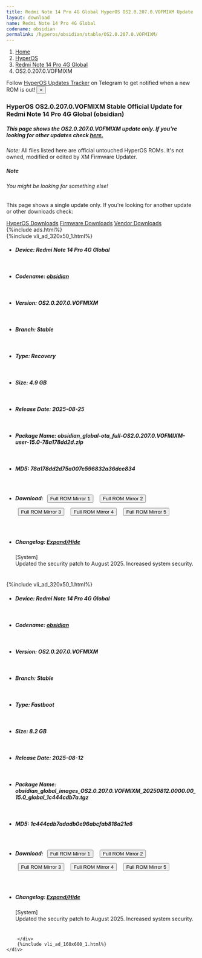 ```yaml
---
title: Redmi Note 14 Pro 4G Global HyperOS OS2.0.207.0.VOFMIXM Update
layout: download
name: Redmi Note 14 Pro 4G Global
codename: obsidian
permalink: /hyperos/obsidian/stable/OS2.0.207.0.VOFMIXM/
---
```

<nav aria-label="breadcrumb">
    <ol class="breadcrumb">
        <li class="breadcrumb-item"><a href="/">Home</a></li>
        <li class="breadcrumb-item"><a href="/hyperos/">HyperOS</a></li>
        <li class="breadcrumb-item"><a href="/hyperos/obsidian/">Redmi Note 14 Pro 4G Global</a></li>
        <li class="breadcrumb-item active" aria-current="page">OS2.0.207.0.VOFMIXM</li>
    </ol>
</nav>
<div class="alert alert-primary alert-dismissible fade show" role="alert">
    Follow <a href="https://t.me/MIUIUpdatesTracker" class="alert-link">HyperOS Updates Tracker</a> on Telegram to get
    notified when a new ROM is out!
    <button type="button" class="close" data-dismiss="alert" aria-label="Close">
        <span aria-hidden="true">&times;</span>
    </button>
</div>
<div class="col-12 mx-auto">
    <h3 class="title bg-light p-2 rounded">HyperOS OS2.0.207.0.VOFMIXM Stable Official Update for Redmi Note 14 Pro 4G Global (obsidian)</h3>
    <h5>This page shows the OS2.0.207.0.VOFMIXM update only. If you're looking for other updates check
        <a href="/hyperos/obsidian/">here.</a></h5>
    <p><i>Note: </i>All files listed here are official untouched HyperOS ROMs.
        It's not owned, modified or edited by XM Firmware Updater.</p>
    <div class="card">
        <div class="card-body">
            <h5 class="card-title">Note</h5>
            <h6 class="card-subtitle mb-2 text-muted">You might be looking for something else!</h6>
            <p class="card-text">This page shows a single update only.
                If you're looking for another update or other downloads check:</p>
            <a href="/hyperos/" class="card-link">HyperOS Downloads</a>
            <a href="/firmware/" class="card-link">Firmware Downloads</a>
            <a href="/vendor/" class="card-link">Vendor Downloads</a>
        </div>
    </div>
    {%include ads.html%}
    <div class="row justify-content-center">
        <div class="col-10" id="downloads">
                    <div class="card card-body">
            {%include vli_ad_320x50_1.html%}
            <ul class="list-unstyled">
                <li style="padding-bottom: 10px;">
                    <h5><b>Device: </b>Redmi Note 14 Pro 4G Global</h5>
                </li>
                <li style="padding-bottom: 10px;">
                    <h5><b>Codename: </b> <a href="/hyperos/obsidian/" target="_blank">obsidian</a> </h5>
                </li>
                <li style="padding-bottom: 10px;">
                    <h5><b>Version: </b>OS2.0.207.0.VOFMIXM</h5>
                </li>
                <li style="padding-bottom: 10px;">
                    <h5><b>Branch: </b>Stable</h5>
                </li>
                <li style="padding-bottom: 10px;">
                    <h5><b>Type: </b>Recovery</h5>
                </li>
                <li style="padding-bottom: 10px;">
                    <h5><b>Size: </b>4.9 GB</h5>
                </li>
                <li style="padding-bottom: 10px;">
                    <h5><b>Release Date: </b>2025-08-25</h5>
                </li>
                <li style="padding-bottom: 10px;">
                    <h5><b>Package Name: </b><span id="filename" class="text-dark">obsidian_global-ota_full-OS2.0.207.0.VOFMIXM-user-15.0-78a178dd2d.zip</span></h5>
                </li>
                <li style="padding-bottom: 10px;">
                    <h5><b>MD5: </b><span id="md5" class="text-muted">78a178dd2d75a007c596832a36dce834</span></h5>
                </li>
                <li style="padding-bottom: 10px;">
                    <h5><b>Download: </b> <button type="button" id="download" class="btn btn-primary" style="margin: 7px;" onclick="window.open('https://cdnorg.d.miui.com/OS2.0.207.0.VOFMIXM/obsidian_global-ota_full-OS2.0.207.0.VOFMIXM-user-15.0-78a178dd2d.zip', '_blank');"><i class="fa fa-download"></i> Full ROM Mirror 1</button> <button type="button" id="download" class="btn btn-primary" style="margin: 7px;" onclick="window.open('https://bkt-sgp-miui-ota-update-alisgp.oss-ap-southeast-1.aliyuncs.com/OS2.0.207.0.VOFMIXM/obsidian_global-ota_full-OS2.0.207.0.VOFMIXM-user-15.0-78a178dd2d.zip', '_blank');"><i class="fa fa-download"></i> Full ROM Mirror 2</button> <button type="button" id="download" class="btn btn-primary" style="margin: 7px;" onclick="window.open('https://bn.d.miui.com/OS2.0.207.0.VOFMIXM/obsidian_global-ota_full-OS2.0.207.0.VOFMIXM-user-15.0-78a178dd2d.zip', '_blank');"><i class="fa fa-download"></i> Full ROM Mirror 3</button> <button type="button" id="download" class="btn btn-primary" style="margin: 7px;" onclick="window.open('https://bigota.d.miui.com/OS2.0.207.0.VOFMIXM/obsidian_global-ota_full-OS2.0.207.0.VOFMIXM-user-15.0-78a178dd2d.zip', '_blank');"><i class="fa fa-download"></i> Full ROM Mirror 4</button> <button type="button" id="download" class="btn btn-primary" style="margin: 7px;" onclick="window.open('https://hugeota.d.miui.com/OS2.0.207.0.VOFMIXM/obsidian_global-ota_full-OS2.0.207.0.VOFMIXM-user-15.0-78a178dd2d.zip', '_blank');"><i class="fa fa-download"></i> Full ROM Mirror 5</button></h5>
                </li>
                <li style="padding-bottom: 10px;">
                    <h5><b>Changelog: </b><a href="#obsidian_1_changelog" data-toggle="collapse" role="button"
                            aria-expanded="false" aria-controls="obsidian_1_changelog"> <i class="fa fa-arrow-down"
                                aria-hidden="true"></i> Expand/Hide</a></h5>
                    <div class="collapse" id="obsidian_1_changelog">
                        <p id="changelog_text">[System]<br>Updated the security patch to August 2025. Increased system security.</p>
                    </div>
                </li>
            </ul>
        </div>
        <div class="card card-body">
            {%include vli_ad_320x50_1.html%}
            <ul class="list-unstyled">
                <li style="padding-bottom: 10px;">
                    <h5><b>Device: </b>Redmi Note 14 Pro 4G Global</h5>
                </li>
                <li style="padding-bottom: 10px;">
                    <h5><b>Codename: </b> <a href="/hyperos/obsidian/" target="_blank">obsidian</a> </h5>
                </li>
                <li style="padding-bottom: 10px;">
                    <h5><b>Version: </b>OS2.0.207.0.VOFMIXM</h5>
                </li>
                <li style="padding-bottom: 10px;">
                    <h5><b>Branch: </b>Stable</h5>
                </li>
                <li style="padding-bottom: 10px;">
                    <h5><b>Type: </b>Fastboot</h5>
                </li>
                <li style="padding-bottom: 10px;">
                    <h5><b>Size: </b>8.2 GB</h5>
                </li>
                <li style="padding-bottom: 10px;">
                    <h5><b>Release Date: </b>2025-08-12</h5>
                </li>
                <li style="padding-bottom: 10px;">
                    <h5><b>Package Name: </b><span id="filename" class="text-dark">obsidian_global_images_OS2.0.207.0.VOFMIXM_20250812.0000.00_15.0_global_1c444cdb7a.tgz</span></h5>
                </li>
                <li style="padding-bottom: 10px;">
                    <h5><b>MD5: </b><span id="md5" class="text-muted">1c444cdb7adadb0e96abcfab818a21e6</span></h5>
                </li>
                <li style="padding-bottom: 10px;">
                    <h5><b>Download: </b> <button type="button" id="download" class="btn btn-primary" style="margin: 7px;" onclick="window.open('https://cdnorg.d.miui.com/OS2.0.207.0.VOFMIXM/obsidian_global_images_OS2.0.207.0.VOFMIXM_20250812.0000.00_15.0_global_1c444cdb7a.tgz', '_blank');"><i class="fa fa-download"></i> Full ROM Mirror 1</button> <button type="button" id="download" class="btn btn-primary" style="margin: 7px;" onclick="window.open('https://bkt-sgp-miui-ota-update-alisgp.oss-ap-southeast-1.aliyuncs.com/OS2.0.207.0.VOFMIXM/obsidian_global_images_OS2.0.207.0.VOFMIXM_20250812.0000.00_15.0_global_1c444cdb7a.tgz', '_blank');"><i class="fa fa-download"></i> Full ROM Mirror 2</button> <button type="button" id="download" class="btn btn-primary" style="margin: 7px;" onclick="window.open('https://bn.d.miui.com/OS2.0.207.0.VOFMIXM/obsidian_global_images_OS2.0.207.0.VOFMIXM_20250812.0000.00_15.0_global_1c444cdb7a.tgz', '_blank');"><i class="fa fa-download"></i> Full ROM Mirror 3</button> <button type="button" id="download" class="btn btn-primary" style="margin: 7px;" onclick="window.open('https://bigota.d.miui.com/OS2.0.207.0.VOFMIXM/obsidian_global_images_OS2.0.207.0.VOFMIXM_20250812.0000.00_15.0_global_1c444cdb7a.tgz', '_blank');"><i class="fa fa-download"></i> Full ROM Mirror 4</button> <button type="button" id="download" class="btn btn-primary" style="margin: 7px;" onclick="window.open('https://hugeota.d.miui.com/OS2.0.207.0.VOFMIXM/obsidian_global_images_OS2.0.207.0.VOFMIXM_20250812.0000.00_15.0_global_1c444cdb7a.tgz', '_blank');"><i class="fa fa-download"></i> Full ROM Mirror 5</button></h5>
                </li>
                <li style="padding-bottom: 10px;">
                    <h5><b>Changelog: </b><a href="#obsidian_2_changelog" data-toggle="collapse" role="button"
                            aria-expanded="false" aria-controls="obsidian_2_changelog"> <i class="fa fa-arrow-down"
                                aria-hidden="true"></i> Expand/Hide</a></h5>
                    <div class="collapse" id="obsidian_2_changelog">
                        <p id="changelog_text">[System]<br>Updated the security patch to August 2025. Increased system security.</p>
                    </div>
                </li>
            </ul>
        </div>

        </div>
        {%include vli_ad_160x600_1.html%}
    </div>
</div>
